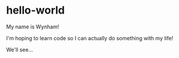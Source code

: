 # hello-world

My name is Wynham! 

I'm hoping to learn code so I can actually do something with my life!

We'll see...
